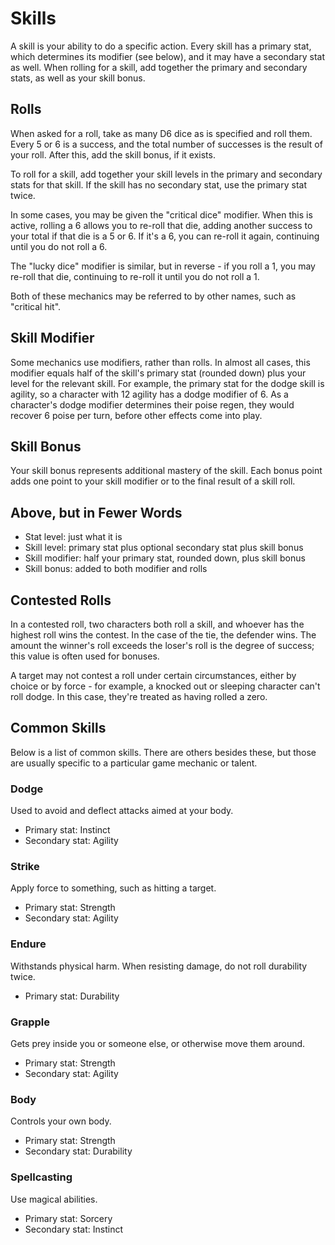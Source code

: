 # Skills

A skill is your ability to do a specific action. Every skill has a primary stat,
which determines its modifier (see below), and it may have a secondary stat as
well. When rolling for a skill, add together the primary and secondary stats, as
well as your skill bonus.

## Rolls

When asked for a roll, take as many D6 dice as is specified and roll them. Every
5 or 6 is a success, and the total number of successes is the result of your
roll. After this, add the skill bonus, if it exists.

To roll for a skill, add together your skill levels in the primary and secondary
stats for that skill. If the skill has no secondary stat, use the primary stat
twice.

In some cases, you may be given the "critical dice" modifier. When this is
active, rolling a 6 allows you to re-roll that die, adding another success to
your total if that die is a 5 or 6. If it's a 6, you can re-roll it again,
continuing until you do not roll a 6.

The "lucky dice" modifier is similar, but in reverse - if you roll a 1, you may
re-roll that die, continuing to re-roll it until you do not roll a 1.

Both of these mechanics may be referred to by other names, such as "critical
hit".

## Skill Modifier

Some mechanics use modifiers, rather than rolls. In almost all cases, this
modifier equals half of the skill's primary stat (rounded down) plus your level
for the relevant skill. For example, the primary stat for the dodge skill is
agility, so a character with 12 agility has a dodge modifier of 6. As a
character's dodge modifier determines their poise regen, they would recover 6
poise per turn, before other effects come into play.

## Skill Bonus

Your skill bonus represents additional mastery of the skill. Each bonus point
adds one point to your skill modifier or to the final result of a skill roll.

## Above, but in Fewer Words

- Stat level: just what it is
- Skill level: primary stat plus optional secondary stat plus skill bonus
- Skill modifier: half your primary stat, rounded down, plus skill bonus
- Skill bonus: added to both modifier and rolls

## Contested Rolls

In a contested roll, two characters both roll a skill, and whoever has the
highest roll wins the contest. In the case of the tie, the defender wins. The
amount the winner's roll exceeds the loser's roll is the degree of success; this
value is often used for bonuses.

A target may not contest a roll under certain circumstances, either by choice or
by force - for example, a knocked out or sleeping character can't roll dodge. In
this case, they're treated as having rolled a zero.

## Common Skills

Below is a list of common skills. There are others besides these, but those are
usually specific to a particular game mechanic or talent.

### Dodge

Used to avoid and deflect attacks aimed at your body.

- Primary stat: Instinct
- Secondary stat: Agility

### Strike

Apply force to something, such as hitting a target.

- Primary stat: Strength
- Secondary stat: Agility

### Endure

Withstands physical harm. When resisting damage, do not roll durability twice.

- Primary stat: Durability

### Grapple

Gets prey inside you or someone else, or otherwise move them around.

- Primary stat: Strength
- Secondary stat: Agility

### Body

Controls your own body.

- Primary stat: Strength
- Secondary stat: Durability

### Spellcasting

Use magical abilities.

- Primary stat: Sorcery
- Secondary stat: Instinct
